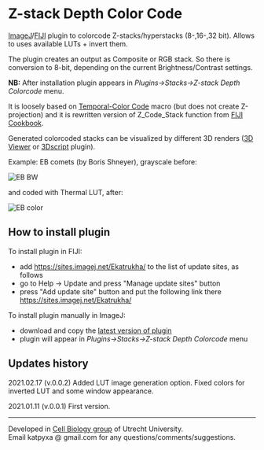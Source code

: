 # Z-stack Depth Color Code

[ImageJ](https://imagej.nih.gov/ij/)/[FIJI](http://fiji.sc/) plugin to colorcode Z-stacks/hyperstacks (8-,16-,32 bit). Allows to uses available LUTs + invert them. 

The plugin creates an output as Composite or RGB stack. So there is conversion to 8-bit, depending on the current Brightness/Contrast settings.

**NB:** After installation plugin appears in *Plugins->Stacks->Z-stack Depth Colorcode* menu.

It is loosely based on [Temporal-Color Code](https://imagej.net/Temporal-Color_Code) macro (but does not create Z-projection) and it is rewritten version of Z_Code_Stack function from [FIJI Cookbook](https://github.com/fiji/cookbook).

Generated colorcoded stacks can be visualized by different 3D renders ([3D Viewer](https://imagej.nih.gov/ij/plugins/3d-viewer/) or [3Dscript](https://bene51.github.io/3Dscript/) plugin).

Example: EB comets (by Boris Shneyer), grayscale before: 


![EB BW](http://katpyxa.info/software/ZstackDepthColorCode/EB_colored_BW.gif "EB stack BW")


and coded with Thermal LUT, after:


![EB color](http://katpyxa.info/software/ZstackDepthColorCode/EB_colored_thermal.gif "EB stack color")



## How to install plugin

To install plugin in FIJI:

* add https://sites.imagej.net/Ekatrukha/ to the list of update sites, as follows
* go to Help -> Update and press "Manage update sites" button
* press "Add update site" button and put the following link there https://sites.imagej.net/Ekatrukha/

To install plugin manually in ImageJ:

* download and copy the [latest version of plugin](https://github.com/ekatrukha/ZstackDepthColorCode/raw/main/target/ZstackDepthColorCode_-0.0.2.jar) 
* plugin will appear in _Plugins->Stacks->Z-stack Depth Colorcode_ menu

## Updates history
2021.02.17 (v.0.0.2) Added LUT image generation option. Fixed colors for inverted LUT and some window appearance. 
 
2021.01.11 (v.0.0.1) First version. 

---
Developed in [Cell Biology group](http://cellbiology.science.uu.nl/) of Utrecht University.  
Email katpyxa @ gmail.com for any questions/comments/suggestions.

